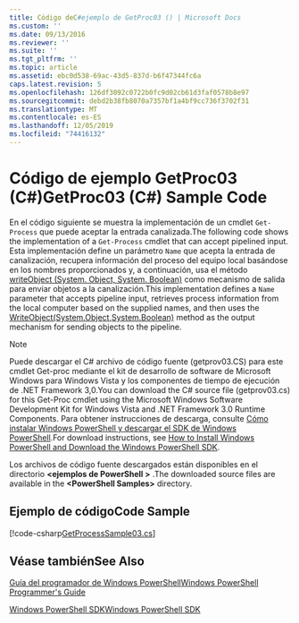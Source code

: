 ```yaml
---
title: Código deC#ejemplo de GetProc03 () | Microsoft Docs
ms.custom: ''
ms.date: 09/13/2016
ms.reviewer: ''
ms.suite: ''
ms.tgt_pltfrm: ''
ms.topic: article
ms.assetid: ebc0d538-69ac-43d5-837d-b6f47344fc6a
caps.latest.revision: 5
ms.openlocfilehash: 126df3092c0722b0fc9d02cb61d3faf0578b8e97
ms.sourcegitcommit: debd2b38fb8070a7357bf1a4bf9cc736f3702f31
ms.translationtype: MT
ms.contentlocale: es-ES
ms.lasthandoff: 12/05/2019
ms.locfileid: "74416132"
---
```

# <a name="getproc03-c-sample-code"></a><span data-ttu-id="d14b9-102">Código de ejemplo GetProc03 (C#)</span><span class="sxs-lookup"><span data-stu-id="d14b9-102">GetProc03 (C#) Sample Code</span></span>

<span data-ttu-id="d14b9-103">En el código siguiente se muestra la implementación de un cmdlet `Get-Process` que puede aceptar la entrada canalizada.</span><span class="sxs-lookup"><span data-stu-id="d14b9-103">The following code shows the implementation of a `Get-Process` cmdlet that can accept pipelined input.</span></span> <span data-ttu-id="d14b9-104">Esta implementación define un parámetro `Name` que acepta la entrada de canalización, recupera información del proceso del equipo local basándose en los nombres proporcionados y, a continuación, usa el método [writeObject (System. Object, System. Boolean)](/dotnet/api/system.management.automation.cmdlet.writeobject?view=pscore-6.2.0#System_Management_Automation_Cmdlet_WriteObject_System_Object_System_Boolean_) como mecanismo de salida para enviar objetos a la canalización.</span><span class="sxs-lookup"><span data-stu-id="d14b9-104">This implementation defines a `Name` parameter that accepts pipeline input, retrieves process information from the local computer based on the supplied names, and then uses the [WriteObject(System.Object,System.Boolean)](/dotnet/api/system.management.automation.cmdlet.writeobject?view=pscore-6.2.0#System_Management_Automation_Cmdlet_WriteObject_System_Object_System_Boolean_) method as the output mechanism for sending objects to the pipeline.</span></span>

> [!NOTE]
> <span data-ttu-id="d14b9-105">Puede descargar el C# archivo de código fuente (getprov03.CS) para este cmdlet Get-proc mediante el kit de desarrollo de software de Microsoft Windows para Windows Vista y los componentes de tiempo de ejecución de .NET Framework 3,0.</span><span class="sxs-lookup"><span data-stu-id="d14b9-105">You can download the C# source file (getprov03.cs) for this Get-Proc cmdlet using the Microsoft Windows Software Development Kit for Windows Vista and .NET Framework 3.0 Runtime Components.</span></span> <span data-ttu-id="d14b9-106">Para obtener instrucciones de descarga, consulte [Cómo instalar Windows PowerShell y descargar el SDK de Windows PowerShell](/powershell/scripting/developer/installing-the-windows-powershell-sdk).</span><span class="sxs-lookup"><span data-stu-id="d14b9-106">For download instructions, see [How to Install Windows PowerShell and Download the Windows PowerShell SDK](/powershell/scripting/developer/installing-the-windows-powershell-sdk).</span></span>
>
> <span data-ttu-id="d14b9-107">Los archivos de código fuente descargados están disponibles en el directorio **\<ejemplos de PowerShell >** .</span><span class="sxs-lookup"><span data-stu-id="d14b9-107">The downloaded source files are available in the **\<PowerShell Samples>** directory.</span></span>

## <a name="code-sample"></a><span data-ttu-id="d14b9-108">Ejemplo de código</span><span class="sxs-lookup"><span data-stu-id="d14b9-108">Code Sample</span></span>

[!code-csharp[GetProcessSample03.cs](../../../../powershell-sdk-samples/SDK-2.0/csharp/GetProcessSample03/GetProcessSample03.cs#L11-L78 "GetProcessSample03.cs")]

## <a name="see-also"></a><span data-ttu-id="d14b9-109">Véase también</span><span class="sxs-lookup"><span data-stu-id="d14b9-109">See Also</span></span>

[<span data-ttu-id="d14b9-110">Guía del programador de Windows PowerShell</span><span class="sxs-lookup"><span data-stu-id="d14b9-110">Windows PowerShell Programmer's Guide</span></span>](./windows-powershell-programmer-s-guide.md)

[<span data-ttu-id="d14b9-111">Windows PowerShell SDK</span><span class="sxs-lookup"><span data-stu-id="d14b9-111">Windows PowerShell SDK</span></span>](../windows-powershell-reference.md)
